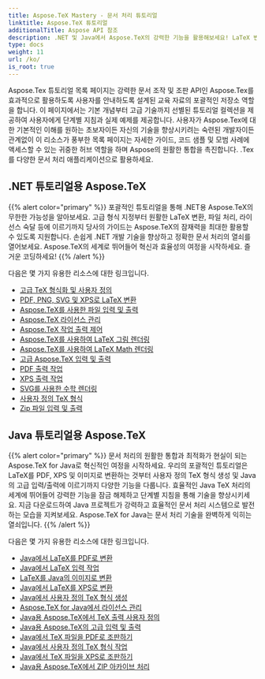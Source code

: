 ```yaml
---
title: Aspose.TeX Mastery - 문서 처리 튜토리얼
linktitle: Aspose.TeX 튜토리얼
additionalTitle: Aspose API 참조
description: .NET 및 Java에서 Aspose.TeX의 강력한 기능을 활용해보세요! LaTeX 변환부터 고급 형식화까지 이 튜토리얼은 초보자부터 전문 개발자까지 안내합니다. 즐거운 코딩하세요!
type: docs
weight: 11
url: /ko/
is_root: true
---
```


Aspose.Tex 튜토리얼 목록 페이지는 강력한 문서 조작 및 조판 API인 Aspose.Tex를 효과적으로 활용하도록 사용자를 안내하도록 설계된 교육 자료의 포괄적인 저장소 역할을 합니다. 이 페이지에서는 기본 개념부터 고급 기술까지 선별된 튜토리얼 컬렉션을 제공하여 사용자에게 단계별 지침과 실제 예제를 제공합니다. 사용자가 Aspose.Tex에 대한 기본적인 이해를 원하는 초보자이든 자신의 기술을 향상시키려는 숙련된 개발자이든 관계없이 이 리소스가 풍부한 목록 페이지는 자세한 가이드, 코드 샘플 및 모범 사례에 액세스할 수 있는 귀중한 허브 역할을 하며 Aspose의 원활한 통합을 촉진합니다. .Tex를 다양한 문서 처리 애플리케이션으로 활용하세요.

## .NET 튜토리얼용 Aspose.TeX
{{% alert color="primary" %}}
포괄적인 튜토리얼을 통해 .NET용 Aspose.TeX의 무한한 가능성을 알아보세요. 고급 형식 지정부터 원활한 LaTeX 변환, 파일 처리, 라이선스 숙달 등에 이르기까지 당사의 가이드는 Aspose.TeX의 잠재력을 최대한 활용할 수 있도록 지원합니다. 손쉽게 .NET 개발 기술을 향상하고 정확한 문서 처리의 열쇠를 열어보세요. Aspose.TeX의 세계로 뛰어들어 혁신과 효율성의 여정을 시작하세요. 즐거운 코딩하세요!
{{% /alert %}}

다음은 몇 가지 유용한 리소스에 대한 링크입니다.
 
- [고급 TeX 형식화 및 사용자 정의](./net/advanced-formatting-and-customization/)
- [PDF, PNG, SVG 및 XPS로 LaTeX 변환](./net/latex-conversion/)
- [Aspose.TeX를 사용한 파일 입력 및 출력](./net/file-input-output/)
- [Aspose.TeX 라이선스 관리](./net/licensing/)
- [Aspose.TeX 작업 출력 제어](./net/job-output/)
- [Aspose.TeX를 사용하여 LaTeX 그림 렌더링](./net/render-latex-figures/)
- [Aspose.TeX를 사용하여 LaTeX Math 렌더링](./net/render-latex-math/)
- [고급 Aspose.TeX 입력 및 출력](./net/advanced-io/)
- [PDF 출력 작업](./net/pdf-output/)
- [XPS 출력 작업](./net/xps-output/)
- [SVG를 사용한 수학 렌더링](./net/svg-math-rendering/)
- [사용자 정의 TeX 형식](./net/custom-tex-formats/)
- [Zip 파일 입력 및 출력](./net/zip-file-io/)


## Java 튜토리얼용 Aspose.TeX
{{% alert color="primary" %}}
문서 처리의 원활한 통합과 최적화가 현실이 되는 Aspose.TeX for Java로 혁신적인 여정을 시작하세요. 우리의 포괄적인 튜토리얼은 LaTeX를 PDF, XPS 및 이미지로 변환하는 것부터 사용자 정의 TeX 형식 생성 및 Java의 고급 입력/출력에 이르기까지 다양한 기능을 다룹니다. 효율적인 Java TeX 처리의 세계에 뛰어들어 강력한 기능을 잠금 해제하고 단계별 지침을 통해 기술을 향상시키세요. 지금 다운로드하여 Java 프로젝트가 강력하고 효율적인 문서 처리 시스템으로 발전하는 모습을 지켜보세요. Aspose.TeX for Java는 문서 처리 기술을 완벽하게 익히는 열쇠입니다.
{{% /alert %}}

다음은 몇 가지 유용한 리소스에 대한 링크입니다.

- [Java에서 LaTeX를 PDF로 변환](./java/converting-lato-pdf/)
- [Java에서 LaTeX 입력 작업](./java/working-with-lainputs/)
- [LaTeX를 Java의 이미지로 변환](./java/converting-lato-images/)
- [Java에서 LaTeX를 XPS로 변환](./java/converting-lato-xps/)
- [Java에서 사용자 정의 TeX 형식 생성](./java/custom-format/)
- [Aspose.TeX for Java에서 라이선스 관리](./java/managing-licenses/)
- [Java용 Aspose.TeX에서 TeX 출력 사용자 정의](./java/customizing-output/)
- [Java용 Aspose.TeX의 고급 입력 및 출력](./java/advanced-io/)
- [Java에서 TeX 파일을 PDF로 조판하기](./java/typesetting-tex-to-pdf/)
- [Java에서 사용자 정의 TeX 형식 작업](./java/custom-tex-formats/)
- [Java에서 TeX 파일을 XPS로 조판하기](./java/typesetting-tex-to-xps/)
- [Java용 Aspose.TeX에서 ZIP 아카이브 처리](./java/zip-archives/)
